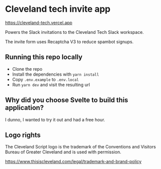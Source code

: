 # Cleveland tech invite app

https://cleveland-tech.vercel.app

Powers the Slack invitations to the Cleveland Tech Slack workspace.

The invite form uses Recaptcha V3 to reduce spambot signups.

## Running this repo locally

- Clone the repo
- Install the dependencies with `yarn install`
- Copy `.env.example` to `.env.local`
- Run `yarn dev` and visit the resulting url

## Why did you choose Svelte to build this application?

I dunno, I wanted to try it out and had a free hour.

## Logo rights

The Cleveland Script logo is the trademark of the Conventions and Visitors Bureau of Greater Cleveland and is used with permission.

https://www.thisiscleveland.com/legal/trademark-and-brand-policy